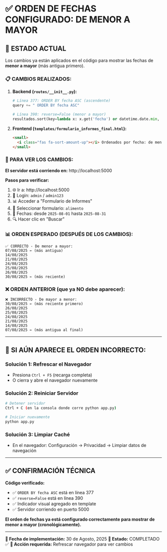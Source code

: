 # ✅ ORDEN DE FECHAS CONFIGURADO: DE MENOR A MAYOR

## 🎯 **ESTADO ACTUAL**

Los cambios ya están aplicados en el código para mostrar las fechas de **menor a mayor** (más antigua primero).

### 📋 **CAMBIOS REALIZADOS:**

1. **Backend (`routes/__init__.py`):**
   ```python
   # Línea 377: ORDER BY fecha ASC (ascendente)
   query += " ORDER BY fecha ASC"
   
   # Línea 390: reverse=False (menor a mayor)
   resultados.sort(key=lambda x: x.get('fecha') or datetime.date.min, reverse=False)
   ```

2. **Frontend (`templates/formulario_informes_final.html`):**
   ```html
   <small>
     <i class="fas fa-sort-amount-up"></i> Ordenados por fecha: de menor a mayor
   </small>
   ```

### 🔄 **PARA VER LOS CAMBIOS:**

**El servidor está corriendo en:** http://localhost:5000

**Pasos para verificar:**
1. 🌐 Ir a: http://localhost:5000
2. 👤 Login: `admin` / `admin123`  
3. 📊 Acceder a "Formulario de Informes"
4. 📅 Seleccionar formulario: `alimento`
5. 📆 Fechas: desde `2025-08-01` hasta `2025-08-31`
6. 🔍 Hacer clic en "Buscar"

### 📊 **ORDEN ESPERADO (DESPUÉS DE LOS CAMBIOS):**

```
✅ CORRECTO - De menor a mayor:
07/08/2025 ← (más antigua)
14/08/2025
21/08/2025  
24/08/2025
25/08/2025
26/08/2025
30/08/2025 ← (más reciente)
```

### ❌ **ORDEN ANTERIOR (que ya NO debe aparecer):**

```
❌ INCORRECTO - De mayor a menor:
30/08/2025 ← (más reciente primero)
26/08/2025
25/08/2025
24/08/2025
21/08/2025
14/08/2025
07/08/2025 ← (más antigua al final)
```

---

## 🚨 **SI AÚN APARECE EL ORDEN INCORRECTO:**

### **Solución 1: Refrescar el Navegador**
- Presiona `Ctrl + F5` (recarga completa)
- O cierra y abre el navegador nuevamente

### **Solución 2: Reiniciar Servidor**
```bash
# Detener servidor
Ctrl + C (en la consola donde corre python app.py)

# Iniciar nuevamente  
python app.py
```

### **Solución 3: Limpiar Caché**
- En el navegador: Configuración → Privacidad → Limpiar datos de navegación

---

## ✅ **CONFIRMACIÓN TÉCNICA**

**Código verificado:**
- ✅ `ORDER BY fecha ASC` está en línea 377
- ✅ `reverse=False` está en línea 390  
- ✅ Indicador visual agregado en template
- ✅ Servidor corriendo en puerto 5000

**El orden de fechas ya está configurado correctamente para mostrar de menor a mayor (cronológicamente).**

---

**📅 Fecha de implementación:** 30 de Agosto, 2025
**🎯 Estado:** COMPLETADO ✅
**🔄 Acción requerida:** Refrescar navegador para ver cambios
